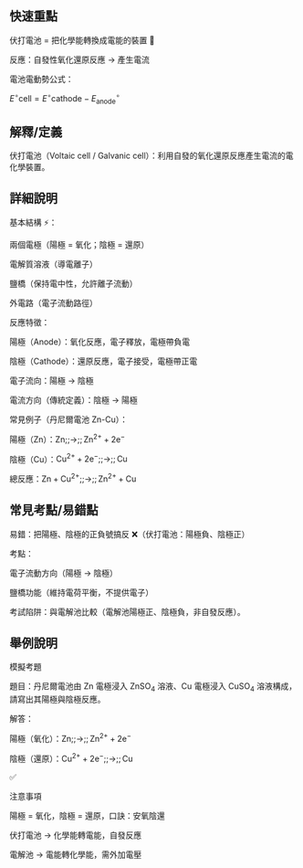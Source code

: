 ## 快速重點

伏打電池 = 把化學能轉換成電能的裝置 🔋

反應：自發性氧化還原反應 → 產生電流

電池電動勢公式：

$E^{\circ}{\text{cell}} = E^{\circ}{\text{cathode}} - E^{\circ}_{\text{anode}}$


## 解釋/定義

伏打電池（Voltaic cell / Galvanic cell）：利用自發的氧化還原反應產生電流的電化學裝置。


## 詳細說明

基本結構 ⚡：

兩個電極（陽極 = 氧化；陰極 = 還原）

電解質溶液（導電離子）

鹽橋（保持電中性，允許離子流動）

外電路（電子流動路徑）

反應特徵：

陽極（Anode）：氧化反應，電子釋放，電極帶負電

陰極（Cathode）：還原反應，電子接受，電極帶正電

電子流向：陽極 → 陰極

電流方向（傳統定義）：陰極 → 陽極

常見例子（丹尼爾電池 Zn-Cu）：

陽極（Zn）：$\mathrm{Zn ;;\rightarrow;; Zn^{2+} + 2e^{-}}$

陰極（Cu）：$\mathrm{Cu^{2+} + 2e^{-} ;;\rightarrow;; Cu}$

總反應：$\mathrm{Zn + Cu^{2+} ;;\rightarrow;; Zn^{2+} + Cu}$


## 常見考點/易錯點

易錯：把陽極、陰極的正負號搞反 ❌（伏打電池：陽極負、陰極正）

考點：

電子流動方向（陽極 → 陰極）

鹽橋功能（維持電荷平衡，不提供電子）

考試陷阱：與電解池比較（電解池陽極正、陰極負，非自發反應）。


## 舉例說明

模擬考題

題目：丹尼爾電池由 Zn 電極浸入 $\mathrm{ZnSO_{4}}$ 溶液、Cu 電極浸入 $\mathrm{CuSO_{4}}$ 溶液構成，請寫出其陽極與陰極反應。

解答：

陽極（氧化）：$\mathrm{Zn ;;\rightarrow;; Zn^{2+} + 2e^{-}}$

陰極（還原）：$\mathrm{Cu^{2+} + 2e^{-} ;;\rightarrow;; Cu}$

✅

注意事項

陽極 = 氧化，陰極 = 還原，口訣：安氧陰還

伏打電池 → 化學能轉電能，自發反應

電解池 → 電能轉化學能，需外加電壓
